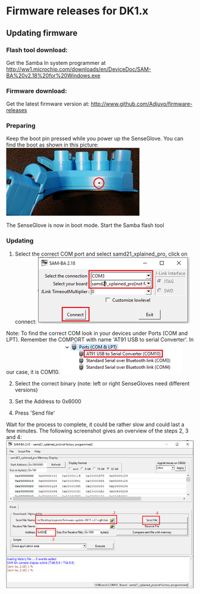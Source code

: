 # Firmware releases for DK1.x

## Updating firmware

### Flash tool download:
Get the Samba In system programmer at http://ww1.microchip.com/downloads/en/DeviceDoc/SAM-BA%20v2.18%20for%20Windows.exe

### Firmware download:
Get the latest firmware version at: http://www.github.com/Adjuvo/firmware-releases

### Preparing
Keep the boot pin pressed while you power up the SenseGlove. You can find the boot
as shown in this picture: 
![Screenshot](https://github.com/Adjuvo/firmware-releases/raw/master/bootpin.png "bootpin")

The SenseGlove is now in boot mode. Start the Samba flash tool

### Updating
1. Select the correct COM port and select samd21_xplained_pro, click on connect:
![Screenshot](https://github.com/Adjuvo/firmware-releases/raw/master/select.png "select")

Note: To find the correct COM look in your devices under Ports (COM and LPT). Remember the COMPORT
with name 'AT91 USB to serial Converter'. In our case, it is COM10.
![Screenshot](https://github.com/Adjuvo/firmware-releases/raw/master/comport.png "select")

2. Select the correct binary (note: left or right SenseGloves need different versions)

3. Set the Address to 0x6000

4. Press 'Send file'

Wait for the process to complete, it could be rather slow and could last a few minutes.
The following screenshot gives an overview of the steps 2, 3 and 4:
![Screenshot2](https://github.com/Adjuvo/firmware-releases/raw/master/write.png "write")
